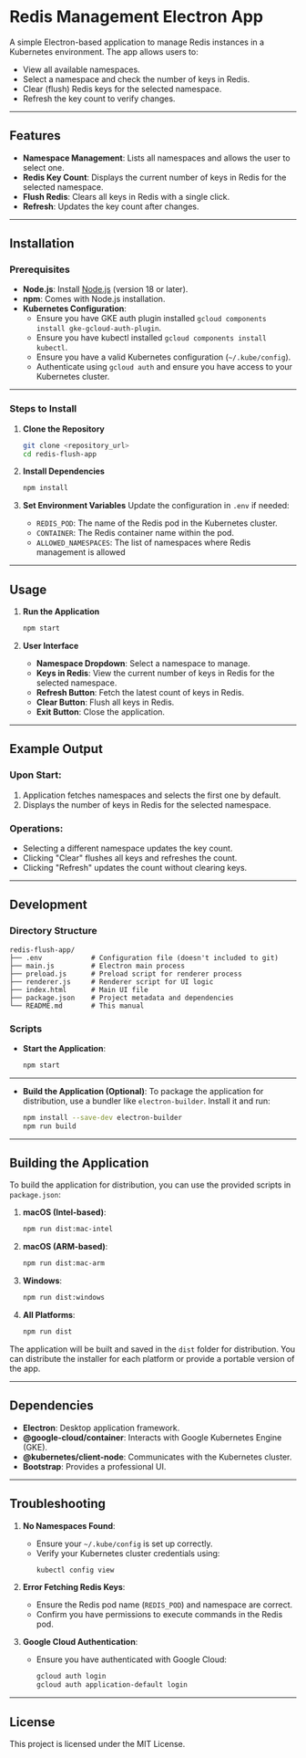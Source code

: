 # Redis Management Electron App

A simple Electron-based application to manage Redis instances in a Kubernetes environment. The app allows users to:

- View all available namespaces.
- Select a namespace and check the number of keys in Redis.
- Clear (flush) Redis keys for the selected namespace.
- Refresh the key count to verify changes.

---

## Features

- **Namespace Management**: Lists all namespaces and allows the user to select one.
- **Redis Key Count**: Displays the current number of keys in Redis for the selected namespace.
- **Flush Redis**: Clears all keys in Redis with a single click.
- **Refresh**: Updates the key count after changes.

---

## Installation

### Prerequisites

- **Node.js**: Install [Node.js](https://nodejs.org) (version 18 or later).
- **npm**: Comes with Node.js installation.
- **Kubernetes Configuration**:
  - Ensure you have GKE auth plugin installed `gcloud components install gke-gcloud-auth-plugin`.
  - Ensure you have kubectl installed `gcloud components install kubectl`.
  - Ensure you have a valid Kubernetes configuration (`~/.kube/config`).
  - Authenticate using `gcloud auth` and ensure you have access to your Kubernetes cluster.

---

### Steps to Install

1. **Clone the Repository**
   ```bash
   git clone <repository_url>
   cd redis-flush-app
   ```

2. **Install Dependencies**
   ```bash
   npm install
   ```

3. **Set Environment Variables**
   Update the configuration in `.env` if needed:
    - `REDIS_POD`: The name of the Redis pod in the Kubernetes cluster.
    - `CONTAINER`: The Redis container name within the pod.
    - `ALLOWED_NAMESPACES`: The list of namespaces where Redis management is allowed

---

## Usage

1. **Run the Application**
   ```bash
   npm start
   ```

2. **User Interface**
    - **Namespace Dropdown**: Select a namespace to manage.
    - **Keys in Redis**: View the current number of keys in Redis for the selected namespace.
    - **Refresh Button**: Fetch the latest count of keys in Redis.
    - **Clear Button**: Flush all keys in Redis.
    - **Exit Button**: Close the application.

---

## Example Output

### Upon Start:
1. Application fetches namespaces and selects the first one by default.
2. Displays the number of keys in Redis for the selected namespace.

### Operations:
- Selecting a different namespace updates the key count.
- Clicking "Clear" flushes all keys and refreshes the count.
- Clicking "Refresh" updates the count without clearing keys.

---

## Development

### Directory Structure
```plaintext
redis-flush-app/
├── .env            # Configuration file (doesn't included to git)
├── main.js         # Electron main process
├── preload.js      # Preload script for renderer process
├── renderer.js     # Renderer script for UI logic
├── index.html      # Main UI file
├── package.json    # Project metadata and dependencies
└── README.md       # This manual
```

### Scripts

- **Start the Application**:
  ```bash
  npm start
  ```

---

- **Build the Application (Optional)**:
  To package the application for distribution, use a bundler like `electron-builder`. Install it and run:
  ```bash
  npm install --save-dev electron-builder
  npm run build
  ```

---

## Building the Application

To build the application for distribution, you can use the provided scripts in `package.json`:

1. **macOS (Intel-based)**:
   ```bash
   npm run dist:mac-intel
   ```

2. **macOS (ARM-based)**:
   ```bash
   npm run dist:mac-arm
   ```

3. **Windows**:
   ```bash
   npm run dist:windows
   ```

4. **All Platforms**:
   ```bash
   npm run dist
   ```

The application will be built and saved in the `dist` folder for distribution. You can distribute the installer for each platform or provide a portable version of the app.

---

## Dependencies

- **Electron**: Desktop application framework.
- **@google-cloud/container**: Interacts with Google Kubernetes Engine (GKE).
- **@kubernetes/client-node**: Communicates with the Kubernetes cluster.
- **Bootstrap**: Provides a professional UI.

---

## Troubleshooting

1. **No Namespaces Found**:
    - Ensure your `~/.kube/config` is set up correctly.
    - Verify your Kubernetes cluster credentials using:
      ```bash
      kubectl config view
      ```

2. **Error Fetching Redis Keys**:
    - Ensure the Redis pod name (`REDIS_POD`) and namespace are correct.
    - Confirm you have permissions to execute commands in the Redis pod.

3. **Google Cloud Authentication**:
    - Ensure you have authenticated with Google Cloud:
      ```bash
      gcloud auth login
      gcloud auth application-default login
      ```

---

## License

This project is licensed under the MIT License.
